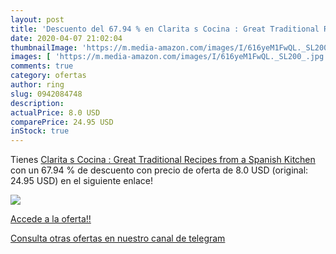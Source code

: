 ```yaml
---
layout: post
title: 'Descuento del 67.94 % en Clarita s Cocina : Great Traditional Rec'
date: 2020-04-07 21:02:04
thumbnailImage: 'https://m.media-amazon.com/images/I/616yeM1FwQL._SL200_.jpg'
images: [ 'https://m.media-amazon.com/images/I/616yeM1FwQL._SL200_.jpg' ]
comments: true
category: ofertas
author: ring
slug: 0942084748
description:
actualPrice: 8.0 USD
comparePrice: 24.95 USD
inStock: true
---
```


Tienes [Clarita s Cocina : Great Traditional Recipes from a Spanish Kitchen](https://www.amazon.com/dp/0942084748/?tag=redken08-20) con un 67.94 % de descuento con precio de oferta de 8.0 USD (original: 24.95 USD) en el siguiente enlace!

[![](https://m.media-amazon.com/images/I/616yeM1FwQL._SL200_.jpg)](https://www.amazon.com/dp/0942084748/?tag=redken08-20)

[Accede a la oferta!!](https://www.amazon.com/dp/0942084748/?tag=redken08-20)

[Consulta otras ofertas en nuestro canal de telegram](https://t.me/s/ofertas25)
